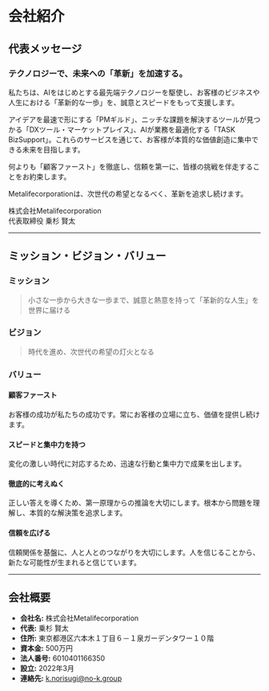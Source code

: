 # 会社紹介

## 代表メッセージ

### テクノロジーで、未来への「革新」を加速する。

私たちは、AIをはじめとする最先端テクノロジーを駆使し、お客様のビジネスや人生における「革新的な一歩」を、誠意とスピードをもって支援します。

アイデアを最速で形にする「PMギルド」、ニッチな課題を解決するツールが見つかる「DXツール・マーケットプレイス」、AIが業務を最適化する「TASK BizSupport」。これらのサービスを通じて、お客様が本質的な価値創造に集中できる未来を目指します。

何よりも「顧客ファースト」を徹底し、信頼を第一に、皆様の挑戦を伴走することをお約束します。

Metalifecorporationは、次世代の希望となるべく、革新を追求し続けます。

株式会社Metalifecorporation  
代表取締役 乗杉 賢太

---

## ミッション・ビジョン・バリュー

### ミッション
> 小さな一歩から大きな一歩まで、誠意と熱意を持って「革新的な人生」を世界に届ける

### ビジョン
> 時代を進め、次世代の希望の灯火となる

### バリュー

#### 顧客ファースト
お客様の成功が私たちの成功です。常にお客様の立場に立ち、価値を提供し続けます。

#### スピードと集中力を持つ
変化の激しい時代に対応するため、迅速な行動と集中力で成果を出します。

#### 徹底的に考えぬく
正しい答えを導くため、第一原理からの推論を大切にします。根本から問題を理解し、本質的な解決策を追求します。

#### 信頼を広げる
信頼関係を基盤に、人と人とのつながりを大切にします。人を信じることから、新たな可能性が生まれると信じています。

---

## 会社概要

- **会社名:** 株式会社Metalifecorporation
- **代表:** 乗杉 賢太
- **住所:** 東京都港区六本木１丁目６－１泉ガーデンタワー１０階
- **資本金:** 500万円
- **法人番号:** 6010401166350
- **設立:** 2022年3月
- **連絡先:** k.norisugi@no-k.group
